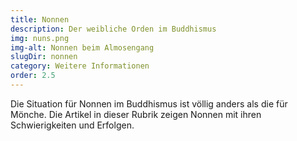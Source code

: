 ```yaml
---
title: Nonnen
description: Der weibliche Orden im Buddhismus
img: nuns.png
img-alt: Nonnen beim Almosengang
slugDir: nonnen
category: Weitere Informationen
order: 2.5
---
```


Die Situation für Nonnen im Buddhismus ist völlig anders als die für Mönche. Die Artikel in dieser Rubrik zeigen Nonnen mit ihren Schwierigkeiten und Erfolgen.